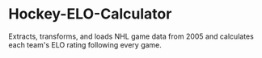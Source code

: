 # Hockey-ELO-Calculator
Extracts, transforms, and loads NHL game data from 2005 and calculates each team's ELO rating following every game.
